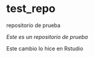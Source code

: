 # test_repo
repositorio de prueba

*Este es un repositorio de prueba*

Este cambio lo hice en Rstudio